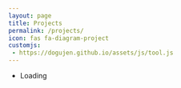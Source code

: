 ```yaml
---
layout: page
title: Projects
permalink: /projects/
icon: fas fa-diagram-project
customjs:
 - https://dogujen.github.io/assets/js/tool.js
---
```


<ul id="repo-list">
  <li>Loading</li>
</ul>